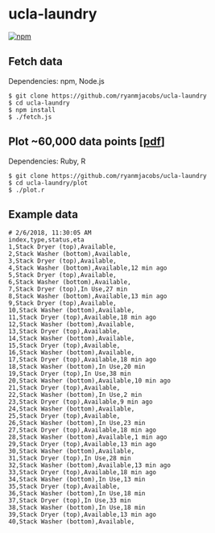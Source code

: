 # ucla-laundry
[![npm](https://img.shields.io/npm/v/ucla-laundry.svg)](https://www.npmjs.com/package/ucla-laundry)

## Fetch data
Dependencies: npm, Node.js
```shell
$ git clone https://github.com/ryanmjacobs/ucla-laundry
$ cd ucla-laundry
$ npm install
$ ./fetch.js
```

## Plot ~60,000 data points [[pdf](https://github.com/ryanmjacobs/ucla-laundry/blob/master/plot/may_29_2018.pdf)]
Dependencies: Ruby, R
```shell
$ git clone https://github.com/ryanmjacobs/ucla-laundry
$ cd ucla-laundry/plot
$ ./plot.r
```

## Example data
```
# 2/6/2018, 11:30:05 AM
index,type,status,eta
1,Stack Dryer (top),Available,
2,Stack Washer (bottom),Available,
3,Stack Dryer (top),Available,
4,Stack Washer (bottom),Available,12 min ago
5,Stack Dryer (top),Available,
6,Stack Washer (bottom),Available,
7,Stack Dryer (top),In Use,27 min
8,Stack Washer (bottom),Available,13 min ago
9,Stack Dryer (top),Available,
10,Stack Washer (bottom),Available,
11,Stack Dryer (top),Available,18 min ago
12,Stack Washer (bottom),Available,
13,Stack Dryer (top),Available,
14,Stack Washer (bottom),Available,
15,Stack Dryer (top),Available,
16,Stack Washer (bottom),Available,
17,Stack Dryer (top),Available,18 min ago
18,Stack Washer (bottom),In Use,20 min
19,Stack Dryer (top),In Use,38 min
20,Stack Washer (bottom),Available,10 min ago
21,Stack Dryer (top),Available,
22,Stack Washer (bottom),In Use,2 min
23,Stack Dryer (top),Available,9 min ago
24,Stack Washer (bottom),Available,
25,Stack Dryer (top),Available,
26,Stack Washer (bottom),In Use,23 min
27,Stack Dryer (top),Available,18 min ago
28,Stack Washer (bottom),Available,1 min ago
29,Stack Dryer (top),Available,13 min ago
30,Stack Washer (bottom),Available,
31,Stack Dryer (top),In Use,28 min
32,Stack Washer (bottom),Available,13 min ago
33,Stack Dryer (top),Available,18 min ago
34,Stack Washer (bottom),In Use,13 min
35,Stack Dryer (top),Available,
36,Stack Washer (bottom),In Use,18 min
37,Stack Dryer (top),In Use,33 min
38,Stack Washer (bottom),In Use,18 min
39,Stack Dryer (top),Available,13 min ago
40,Stack Washer (bottom),Available,
```
